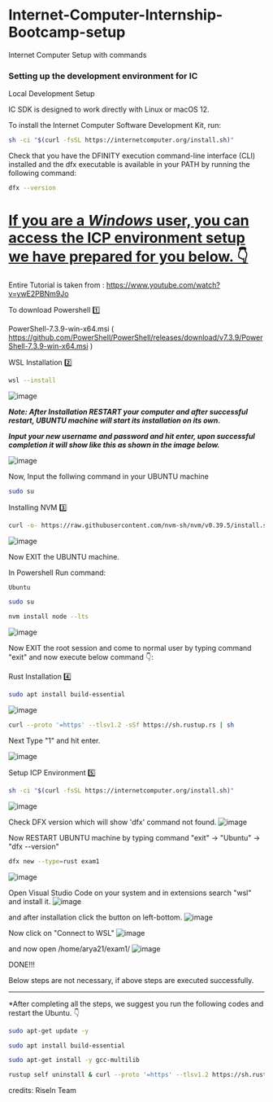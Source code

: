 # Internet-Computer-Internship-Bootcamp-setup
Internet Computer Setup with commands

### Setting up the development environment for IC

Local Development Setup

IC SDK is designed to work directly with Linux or macOS 12.

To install the Internet Computer Software Development Kit, run:

```bash
sh -ci "$(curl -fsSL https://internetcomputer.org/install.sh)"
```

Check that you have the DFINITY execution command-line interface (CLI) installed and the dfx executable is available in your PATH by running the following command:
```bash
dfx --version
```

# <u>If you are a <b><i>Windows</i></b> user, you can access the ICP environment setup we have prepared for you below. 👇</u>

Entire Tutorial is taken from : https://www.youtube.com/watch?v=ywE2PBNm9Jo

To download Powershell 1️⃣

PowerShell-7.3.9-win-x64.msi ( https://github.com/PowerShell/PowerShell/releases/download/v7.3.9/PowerShell-7.3.9-win-x64.msi )


WSL Installation 2️⃣
```bash
wsl --install
```
![image](https://github.com/Arya-0902/Internet-Computer-Internship-Bootcamp-setup/assets/99527147/5191abab-8b3b-44b9-a490-b72bd17be5f4)

<b><i>Note: After Installation RESTART your computer and after successful restart, UBUNTU machine will start its installation on its own.</i></b>

<b><i>Input your new username and password and hit enter, upon successful completion it will show like this as shown in the image below.</i></b>

![image](https://github.com/Arya-0902/Internet-Computer-Internship-Bootcamp-setup/assets/99527147/52c055f7-829a-4161-81a0-6980ffca70d5)

Now, Input the follwing command in your UBUNTU machine

```bash
sudo su
```
Installing NVM 3️⃣
```bash
curl -o- https://raw.githubusercontent.com/nvm-sh/nvm/v0.39.5/install.sh | bash
```

![image](https://github.com/Arya-0902/Internet-Computer-Internship-Bootcamp-setup/assets/99527147/282cfc51-13b5-49fb-b262-d0f2501b28db)

Now EXIT the UBUNTU machine.

In Powershell Run command:

```bash
Ubuntu
```

```bash
sudo su
```

```bash
nvm install node --lts
```

![image](https://github.com/Arya-0902/Internet-Computer-Internship-Bootcamp-setup/assets/99527147/ec63970d-fdc3-44d6-b7b6-6bb455514003)

Now EXIT the root session and come to normal user by typing command "exit"
and now execute below command 👇:

Rust Installation 4️⃣
```bash
sudo apt install build-essential
```
![image](https://github.com/Arya-0902/Internet-Computer-Internship-Bootcamp-setup/assets/99527147/fe1dee0b-6287-4ebd-9c2f-e2bcb6b5b089)

```bash
curl --proto '=https' --tlsv1.2 -sSf https://sh.rustup.rs | sh
```
Next Type "1" and hit enter.

![image](https://github.com/Arya-0902/Internet-Computer-Internship-Bootcamp-setup/assets/99527147/f7c6a5f7-ecc5-4997-9d2d-f4227996ba28)


Setup ICP Environment 5️⃣
```bash
sh -ci "$(curl -fsSL https://internetcomputer.org/install.sh)"
```
![image](https://github.com/Arya-0902/Internet-Computer-Internship-Bootcamp-setup/assets/99527147/d45b6eea-5427-46fb-b54c-943f3a39f14a)

Check DFX version which will show 'dfx' command not found.
![image](https://github.com/Arya-0902/Internet-Computer-Internship-Bootcamp-setup/assets/99527147/8fd31aac-869a-47bc-85ae-1ba6357816eb)

Now RESTART UBUNTU machine by typing command "exit" -> "Ubuntu" -> "dfx --version"

```bash
dfx new --type=rust exam1
```
![image](https://github.com/Arya-0902/Internet-Computer-Internship-Bootcamp-setup/assets/99527147/10be87e0-6dbc-46e9-b1a4-15e023d39952)

Open Visual Studio Code on your system and in extensions search "wsl" and install it.
![image](https://github.com/Arya-0902/Internet-Computer-Internship-Bootcamp-setup/assets/99527147/987ad552-7e8d-4cd7-8112-f975c5cfae8f)

and after installation click the button on left-bottom.
![image](https://github.com/Arya-0902/Internet-Computer-Internship-Bootcamp-setup/assets/99527147/37b1a2f8-7384-4ef8-8dcd-ba73fcf6b0d6)

Now click on "Connect to WSL"
![image](https://github.com/Arya-0902/Internet-Computer-Internship-Bootcamp-setup/assets/99527147/39310967-afaf-4e88-973f-09872dad468f)

and now open /home/arya21/exam1/
![image](https://github.com/Arya-0902/Internet-Computer-Internship-Bootcamp-setup/assets/99527147/a96c854e-e0b2-4b51-9fa3-fdb94877c6db)

DONE!!!

Below steps are not necessary, if above steps are executed successfully.

---

*After completing all the steps, we suggest you run the following codes and restart the Ubuntu. 👇
```bash
sudo apt-get update -y
```
```bash
sudo apt install build-essential
```
```bash
sudo apt-get install -y gcc-multilib
```
```bash
rustup self uninstall & curl --proto '=https' --tlsv1.2 https://sh.rustup.rs/ -sSf | sh
```


credits: RiseIn Team
